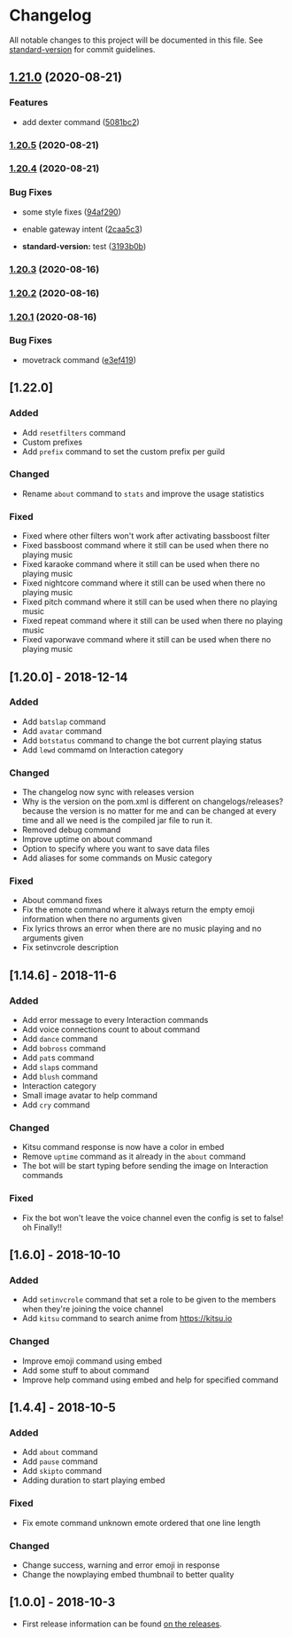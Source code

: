 # Changelog

All notable changes to this project will be documented in this file. See [standard-version](https://github.com/conventional-changelog/standard-version) for commit guidelines.

## [1.21.0](https://github.com/SharifPoetra/thunder-java/compare/v1.20.5...v1.21.0) (2020-08-21)


### Features

* add dexter command ([5081bc2](https://github.com/SharifPoetra/thunder-java/commit/5081bc22b7e1e33271a9af4437677e0fab1335d5))

### [1.20.5](https://github.com/SharifPoetra/thunder-java/compare/v1.20.4...v1.20.5) (2020-08-21)

### [1.20.4](https://github.com/SharifPoetra/thunder-java/compare/v1.20.3...v1.20.4) (2020-08-21)


### Bug Fixes

* some style fixes ([94af290](https://github.com/SharifPoetra/thunder-java/commit/94af290259108c5ca58d94f279ad39773dfa2223))


* enable gateway intent ([2caa5c3](https://github.com/SharifPoetra/thunder-java/commit/2caa5c3895a72f93886054f8bc0e4a36e7835128))
* **standard-version:** test ([3193b0b](https://github.com/SharifPoetra/thunder-java/commit/3193b0b6089137fea157219346039c6e465f6ecd))

### [1.20.3](https://github.com/SharifPoetra/thunder-java/compare/v1.20.2...v1.20.3) (2020-08-16)

### [1.20.2](https://github.com/SharifPoetra/thunder-java/compare/v1.20.1...v1.20.2) (2020-08-16)

### [1.20.1](https://github.com/SharifPoetra/thunder-java/compare/v1.20.0...v1.20.1) (2020-08-16)


### Bug Fixes

* movetrack command ([e3ef419](https://github.com/SharifPoetra/thunder-java/commit/e3ef41975636c7e53d59c5e4c11683655380a6a1))

## [1.22.0]
### Added
- Add `resetfilters` command
- Custom prefixes
- Add `prefix` command to set the custom prefix per guild

### Changed
- Rename `about` command to `stats` and improve the usage statistics

### Fixed
- Fixed where other filters won't work after activating bassboost filter
- Fixed bassboost command where it still can be used when there no playing music
- Fixed karaoke command where it still can be used when there no playing music
- Fixed nightcore command where it still can be used when there no playing music
- Fixed pitch command where it still can be used when there no playing music
- Fixed repeat command where it still can be used when there no playing music
- Fixed vaporwave command where it still can be used when there no playing music

## [1.20.0] - 2018-12-14
### Added
- Add `batslap` command
- Add `avatar` command
- Add `botstatus` command to change the bot current playing status
- Add `lewd` commamd on Interaction category

### Changed
- The changelog now sync with releases version
- Why is the version on the pom.xml is different on changelogs/releases? because the version is no matter for me and can be changed at every time and all we need is the compiled jar file to run it.
- Removed debug command
- Improve uptime on about command
- Option to specify where you want to save data files
- Add aliases for some commands on Music category

### Fixed
- About command fixes
- Fix the emote command where it always return the empty emoji information when there no arguments given
- Fix lyrics throws an error when there are no music playing and no arguments given
- Fix setinvcrole description

## [1.14.6] - 2018-11-6
### Added
- Add error message to every Interaction commands
- Add voice connections count to about command
- Add `dance` command
- Add `bobross` command
- Add `pat`s command
- Add `slap`s command
- Add `blush` command
- Interaction category
- Small image avatar to help command
- Add `cry` command

### Changed
- Kitsu command response is now have a color in embed
- Remove `uptime` command as it already in the `about` command
- The bot will be start typing before sending the image on Interaction commands

### Fixed
- Fix the bot won't leave the voice channel even the config is set to false! oh Finally!!


## [1.6.0] - 2018-10-10
### Added
- Add `setinvcrole` command that set a role to be given to the members when they're joining the voice channel
- Add `kitsu` command to search anime from https://kitsu.io

### Changed
- Improve emoji command using embed
- Add some stuff to about command
- Improve help command using embed and help for specified command


## [1.4.4] - 2018-10-5
### Added
- Add `about` command
- Add `pause` command
- Add `skipto` command
- Adding duration to start playing embed

### Fixed
- Fix emote command unknown emote ordered that one line length

### Changed
- Change success, warning and error emoji in response
- Change the nowplaying embed thumbnail to better quality

## [1.0.0] - 2018-10-3

- First release information can be found [on the releases](https://github.com/SharifPoetra/thunder-java/releases/tag/0.1.0).
